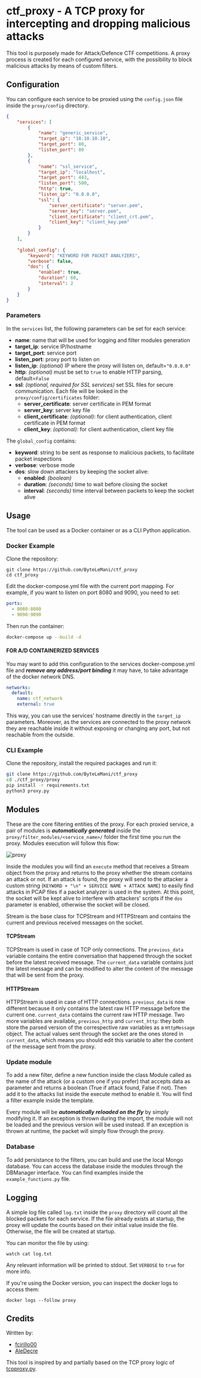 # ctf_proxy - A TCP proxy for intercepting and dropping malicious attacks

This tool is purposely made for Attack/Defence CTF competitions. 
A proxy process is created for each configured service, with the possibility to block malicious attacks by means of custom filters.

## Configuration
You can configure each service to be proxied using the ```config.json``` file inside the ```proxy/config``` directory.

```json
{
    "services": [
        {
            "name": "generic_service", 
            "target_ip": "10.10.10.10", 
            "target_port": 80,
            "listen_port": 80
        },
        {
            "name": "ssl_service",
            "target_ip": "localhost",
            "target_port": 443,
            "listen_port": 500,
            "http": true,
            "listen_ip": "0.0.0.0",
            "ssl": {
                "server_certificate": "server.pem",
                "server_key": "server.pem",
                "client_certificate": "client_crt.pem",
                "client_key": "client_key.pem"
            }
        }
    ],
    
    "global_config": {
        "keyword": "KEYWORD FOR PACKET ANALYZERS",
        "verbose": false,
        "dos": {
            "enabled": true,
            "duration": 60,
            "interval": 2
        }
    }
}
```
### Parameters
In the ```services``` list, the following parameters can be set for each service:

- **name**: name that will be used for logging and filter modules generation
- **target_ip**: service IP/hostname
- **target_port**: service port
- **listen_port**: proxy port to listen on
- **listen_ip**: *(optional)* IP where the proxy will listen on, default=```"0.0.0.0"```
- **http**: *(optional)* must be set to ```true``` to enable HTTP parsing, default=```False```
- **ssl**: *(optional, required for SSL services)* set SSL files for secure communication. Each file will be looked in the ```proxy/config/certificates``` folder:
  - **server_certificate**: server certificate in PEM format
  - **server_key**: server key file
  - **client_certificate**: *(optional)*: for client authentication, client certificate in PEM format
  - **client_key**: *(optional)*: for client authentication, client key file

The ```global_config``` contains:
- **keyword**: string to be sent as response to malicious packets, to facilitate packet inspections
- **verbose**: verbose mode
- **dos**: slow down attackers by keeping the socket alive:
    - **enabled**: *(boolean)*
    - **duration**: *(seconds)* time to wait before closing the socket
    - **interval**: *(seconds)* time interval between packets to keep the socket alive

## Usage
The tool can be used as a Docker container or as a CLI Python application.

### Docker Example
Clone the repository:
```
git clone https://github.com/ByteLeMani/ctf_proxy
cd ctf_proxy
```
Edit the docker-compose.yml file with the current port mapping. For example, if you want to listen on port 8080 and 9090, you need to set:
```yml
ports:
  - 8080:8080
  - 9090:9090
```

Then run the container:
```bash
docker-compose up --build -d
```
#### FOR A/D CONTAINERIZED SERVICES
You may want to add this configuration to the services docker-compose.yml file and ***remove any address/port binding*** it may have, to take advantage of the docker network DNS.
```yml
networks:
  default:
    name: ctf_network
    external: true
```
This way, you can use the services' hostname directly in the ```target_ip``` parameters. Moreover, as the services are connected to the proxy network they are reachable inside it without exposing or changing any port, but not reachable from the outside.
### CLI Example
Clone the repository, install the required packages and run it:
```bash
git clone https://github.com/ByteLeMani/ctf_proxy
cd ./ctf_proxy/proxy
pip install -r requirements.txt
python3 proxy.py
```

## Modules
These are the core filtering entities of the proxy. For each proxied service, a pair of modules is ***automatically generated*** inside the ```proxy/filter_modules/<service_name>/``` folder the first time you run the proxy. Modules execution will follow this flow: 

![proxy](https://user-images.githubusercontent.com/93737876/222983045-c3a8237a-4b43-40e4-9dcb-302fd3642362.jpg)

Inside the modules you will find an ```execute``` method that receives a Stream object from the proxy and returns to the proxy whether the stream contains an attack or not. If an attack is found, the proxy will send to the attacker a custom string (```KEYWORD + "\n" + SERVICE NAME + ATTACK NAME```) to easily find attacks in PCAP files if a packet analyzer is used in the system. At this point, the socket will be kept alive to interfere with attackers' scripts if the ```dos``` parameter is enabled, otherwise the socket will be closed.

Stream is the base class for TCPStream and HTTPStream and contains the current and previous received messages on the socket.
#### TCPStream
TCPStream is used in case of TCP only connections. The ```previous_data``` variable contains the entire conversation that happened through the socket before the latest received message. The ```current_data``` variable contains just the latest message and can be modified to alter the content of the message that will be sent from the proxy.
#### HTTPStream
HTTPStream is used in case of HTTP connections. ```previous_data``` is now different because it only contains the latest raw HTTP message before the current one. ```current_data``` contains the current raw HTTP message. Two more variables are available, ```previous_http``` and ```current_http```: they both store the parsed version of the correspective raw variables as a ```HttpMessage``` object. The actual values sent through the socket are the ones stored in ```current_data```, which means you should edit this variable to alter the content of the message sent from the proxy.

### Update module
To add a new filter, define a new function inside the class Module called as the name of the attack (or a custom one if you prefer) that accepts data as parameter and returns a boolean (True if attack found, False if not). Then add it to the attacks list inside the execute method to enable it. You will find a filter example inside the template.

Every module will be ***automatically reloaded on the fly*** by simply modifying it. If an exception is thrown during the import, the module will not be loaded and the previous version will be used instead. If an exception is thrown at runtime, the packet will simply flow through the proxy.

### Database
To add persistance to the filters, you can build and use the local Mongo database. You can access the database inside the modules through the DBManager interface. You can find examples inside the ```example_functions.py``` file.

## Logging
A simple log file called ```log.txt``` inside the ```proxy``` directory will count all the blocked packets for each service. If the file already exists at startup, the proxy will update the counts based on their initial value inside the file. Otherwise, the file will be created at startup.

You can monitor the file by using:
```
watch cat log.txt
```
Any relevant information will be printed to stdout. Set ```VERBOSE``` to ```true``` for more info.

If you're using the Docker version, you can inspect the docker logs to access them: 
```
docker logs --follow proxy
```
## Credits
Written by:
- [fcirillo00](https://github.com/fcirillo00)
- [AleDecre](https://github.com/AleDecre)

This tool is inspired by and partially based on the TCP proxy logic of [tcpproxy.py](https://github.com/ickerwx/tcpproxy/blob/master/tcpproxy.py).
